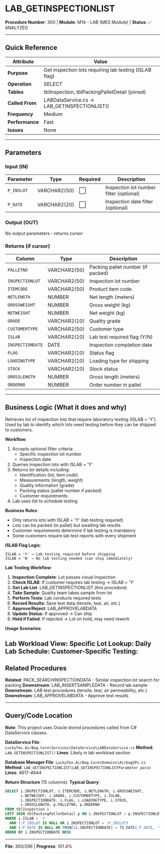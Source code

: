 # LAB_GETINSPECTIONLIST

**Procedure Number**: 300 | **Module**: M14 - LAB (MES Module) | **Status**: ✅ ANALYZED

---

## Quick Reference

| Attribute | Value |
|-----------|-------|
| **Purpose** | Get inspection lots requiring lab testing (ISLAB flag) |
| **Operation** | SELECT |
| **Tables** | tblInspection, tblPackingPalletDetail (joined) |
| **Called From** | LABDataService.cs → LAB_GETINSPECTIONLIST() |
| **Frequency** | Medium |
| **Performance** | Fast |
| **Issues** | None |

---

## Parameters

### Input (IN)

| Parameter | Type | Required | Description |
|-----------|------|----------|-------------|
| `P_INSLOT` | VARCHAR2(50) | ⬜ | Inspection lot number filter (optional) |
| `P_DATE` | VARCHAR2(20) | ⬜ | Inspection date filter (optional) |

### Output (OUT)

No output parameters - returns cursor

### Returns (if cursor)

| Column | Type | Description |
|--------|------|-------------|
| `PALLETNO` | VARCHAR2(50) | Packing pallet number (if packed) |
| `INSPECTIONLOT` | VARCHAR2(50) | Inspection lot number |
| `ITEMCODE` | VARCHAR2(50) | Product item code |
| `NETLENGTH` | NUMBER | Net length (meters) |
| `GROSSWEIGHT` | NUMBER | Gross weight (kg) |
| `NETWEIGHT` | NUMBER | Net weight (kg) |
| `GRADE` | VARCHAR2(10) | Quality grade |
| `CUSTOMERTYPE` | VARCHAR2(50) | Customer type |
| `ISLAB` | VARCHAR2(10) | Lab test required flag (Y/N) |
| `INSPECTIONDATE` | DATE | Inspection completion date |
| `FLAG` | VARCHAR2(10) | Status flag |
| `LOADINGTYPE` | VARCHAR2(10) | Loading type for shipping |
| `STOCK` | VARCHAR2(10) | Stock status |
| `GROSSLENGTH` | NUMBER | Gross length (meters) |
| `ORDERNO` | NUMBER | Order number in pallet |

---

## Business Logic (What it does and why)

Retrieves list of inspection lots that require laboratory testing (ISLAB = 'Y'). Used by lab to identify which lots need testing before they can be shipped to customers.

**Workflow**:
1. Accepts optional filter criteria:
   - Specific inspection lot number
   - Inspection date
2. Queries inspection lots with ISLAB = 'Y'
3. Returns lot details including:
   - Identification (lot, item code)
   - Measurements (length, weight)
   - Quality information (grade)
   - Packing status (pallet number if packed)
   - Customer requirements
4. Lab uses list to schedule testing

**Business Rules**:
- Only returns lots with ISLAB = 'Y' (lab testing required)
- Lots can be packed (in pallet) but awaiting lab results
- Customer requirements determine if lab testing is mandatory
- Some customers require lab test reports with every shipment

**ISLAB Flag Logic**:
```
ISLAB = 'Y' → Lab testing required before shipping
ISLAB = 'N' → No lab testing needed (can ship immediately)
```

**Lab Testing Workflow**:
1. **Inspection Complete**: Lot passes visual inspection
2. **Check ISLAB**: If customer requires lab testing → ISLAB = 'Y'
3. **Get Lab List**: LAB_GETINSPECTIONLIST (this procedure)
4. **Take Sample**: Quality team takes sample from lot
5. **Perform Tests**: Lab conducts required tests
6. **Record Results**: Save test data (tensile, tear, air, etc.)
7. **Approve/Reject**: LAB_APPROVELABDATA
8. **Update Status**: If approved → Can ship
9. **Hold if Failed**: If rejected → Lot on hold, may need rework

**Usage Scenarios**:

**Lab Workload View**:
**Specific Lot Lookup**:
**Daily Lab Schedule**:
**Customer-Specific Testing**:
---

## Related Procedures

**Related**: PACK_SEARCHINSPECTIONDATA - Similar inspection lot search for packing
**Downstream**: LAB_INSERTSAMPLEDATA - Record lab sample
**Downstream**: LAB test procedures (tensile, tear, air permeability, etc.)
**Downstream**: LAB_APPROVELABDATA - Approve test results

---

## Query/Code Location

**Note**: This project uses Oracle stored procedures called from C# DataService classes.

**DataService File**: `LuckyTex.AirBag.Core\Services\DataService\LABDataService.cs`
**Method**: `LAB_GETINSPECTIONLIST()`
**Lines**: Likely in lab workload section

**Database Manager File**: `LuckyTex.AirBag.Core\Domains\AirbagSPs.cs`
**Method**: `LAB_GETINSPECTIONLIST(LAB_GETINSPECTIONLISTParameter para)`
**Lines**: 4617-4644

**Return Structure** (15 columns):
**Typical Query**:
```sql
SELECT i.INSPECTIONLOT, i.ITEMCODE, i.NETLENGTH, i.GROSSWEIGHT,
       i.NETWEIGHT, i.GRADE, i.CUSTOMERTYPE, i.ISLAB,
       i.INSPECTIONDATE, i.FLAG, i.LOADINGTYPE, i.STOCK,
       i.GROSSLENGTH, p.PALLETNO, p.ORDERNO
FROM tblInspection i
LEFT JOIN tblPackingPalletDetail p ON i.INSPECTIONLOT = p.INSPECTIONLOT
WHERE i.ISLAB = 'Y'
  AND (:P_INSLOT IS NULL OR i.INSPECTIONLOT = :P_INSLOT)
  AND (:P_DATE IS NULL OR TRUNC(i.INSPECTIONDATE) = TO_DATE(:P_DATE, 'YYYY-MM-DD'))
ORDER BY i.INSPECTIONDATE DESC
```

---

**File**: 300/296 | **Progress**: 101.4%
